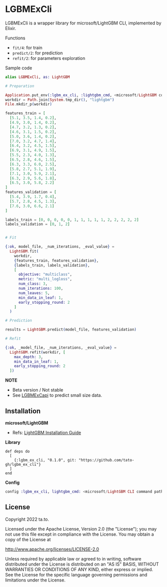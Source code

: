 # LGBMExCli

LGBMExCli is a wrapper library for microsoft/LightGBM CLI, implemented by Elixir.

Functions

- `fit/4`: for train
- `predict/2`: for prediction
- `refit/2`: for parameters exploration

Sample code

```elixir
alias LGBMExCli, as: LightGBM

# Preparation

Application.put_env(:lgbm_ex_cli, :lightgbm_cmd, <microsoft/LightGBM command path>)
workdir = Path.join(System.tmp_dir(), "lightgbm")
File.mkdir_p(workdir)

features_train = [
  [5.1, 3.5, 1.4, 0.2],
  [4.9, 3.0, 1.4, 0.2],
  [4.7, 3.2, 1.3, 0.2],
  [4.6, 3.1, 1.5, 0.2],
  [5.0, 3.6, 1.4, 0.2],
  [7.0, 3.2, 4.7, 1.4],
  [6.4, 3.2, 4.5, 1.5],
  [6.9, 3.1, 4.9, 1.5],
  [5.5, 2.3, 4.0, 1.3],
  [6.5, 2.8, 4.6, 1.5],
  [6.3, 3.3, 6.0, 2.5],
  [5.8, 2.7, 5.1, 1.9],
  [7.1, 3.0, 5.9, 2.1],
  [6.3, 2.9, 5.6, 1.8],
  [6.5, 3.0, 5.8, 2.2]
]
features_validation = [
  [5.4, 3.9, 1.7, 0.4],
  [5.7, 2.8, 4.5, 1.3],
  [7.6, 3.0, 6.6, 2.1]
]

labels_train = [0, 0, 0, 0, 0, 1, 1, 1, 1, 1, 2, 2, 2, 2, 2]
labels_validation = [0, 1, 2]


# Fit

{:ok, model_file, _num_iterations, _eval_value} =
  LightGBM.fit(
    workdir,
    {features_train, features_validation},
    {labels_train, labels_validation},
    [
      objective: "multiclass",
      metric: "multi_logloss",
      num_class: 3,
      num_iterations: 100,
      num_leaves: 5,
      min_data_in_leaf: 1,
      early_stopping_round: 2
    ]
  )

# Prediction

results = LightGBM.predict(model_file, features_validation)

# Refit

{:ok, _model_file, _num_iterations, _eval_value} =
  LightGBM.refit(workdir, [
    max_depth: 3,
    min_data_in_leaf: 1,
    early_stopping_round: 2
  ])

```


**NOTE**

- Beta version / Not stable
- See [LGBMExCapi](https://github.com/tato-gh/lgbm_ex_capi) to predict small size data.


## Installation

**microsoft/LightGBM**

- Refs: [LightGBM Installation Guide](https://lightgbm.readthedocs.io/en/latest/Installation-Guide.html#linux)


**Library**

```
def deps do
  [
    {:lgbm_ex_cli, "0.1.0", git: "https://github.com/tato-gh/lgbm_ex_cli"}
  ]
end
```


**Config**

```elixir
config :lgbm_ex_cli, lightgbm_cmd: <microsoft/LightGBM CLI command path>
```


## License

Copyright 2022 ta.to.

Licensed under the Apache License, Version 2.0 (the "License");
you may not use this file except in compliance with the License.
You may obtain a copy of the License at

 http://www.apache.org/licenses/LICENSE-2.0

Unless required by applicable law or agreed to in writing, software
distributed under the License is distributed on an "AS IS" BASIS,
WITHOUT WARRANTIES OR CONDITIONS OF ANY KIND, either express or implied.
See the License for the specific language governing permissions and
limitations under the License.
